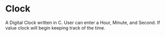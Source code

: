 # Clock
A Digital Clock written in C. User can enter a Hour, Minute, and Second. If value clock will begin keeping track of the time.
